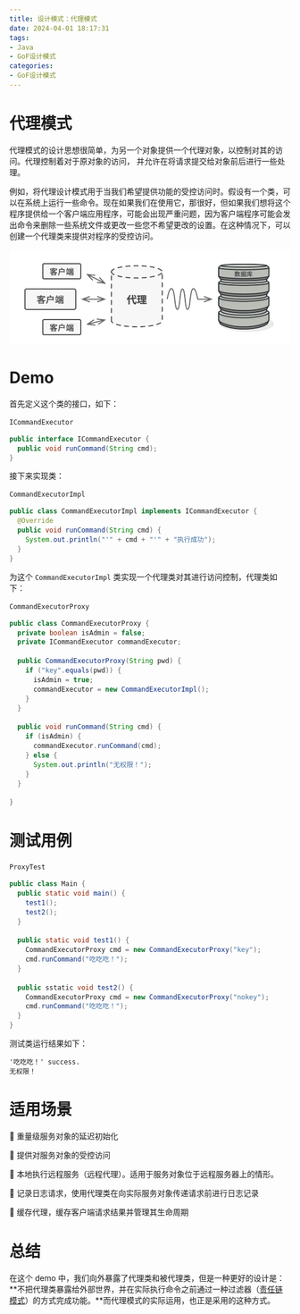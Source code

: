 ```yaml
---
title: 设计模式：代理模式
date: 2024-04-01 18:17:31
tags:
- Java
- GoF设计模式
categories:
- GoF设计模式
---
```


# 代理模式

代理模式的设计思想很简单，为另一个对象提供一个代理对象，以控制对其的访问。代理控制着对于原对象的访问， 并允许在将请求提交给对象前后进行一些处理。

例如，将代理设计模式用于当我们希望提供功能的受控访问时。假设有一个类，可以在系统上运行一些命令。现在如果我们在使用它，那很好，但如果我们想将这个程序提供给一个客户端应用程序，可能会出现严重问题，因为客户端程序可能会发出命令来删除一些系统文件或更改一些您不希望更改的设置。在这种情况下，可以创建一个代理类来提供对程序的受控访问。

![代理模式直观理解图](./设计模式：代理模式/代理模式直观理解图.png)



# Demo

首先定义这个类的接口，如下：

`ICommandExecutor`

``` java
public interface ICommandExecutor {
  public void runCommand(String cmd);
}
```

接下来实现类：

`CommandExecutorImpl`

```java
public class CommandExecutorImpl implements ICommandExecutor {
  @Override
  public void runCommand(String cmd) {
    System.out.println("'" + cmd + "'" + "执行成功");
  }
}
```

为这个 `CommandExecutorImpl` 类实现一个代理类对其进行访问控制，代理类如下：

`CommandExecutorProxy`

``` java
public class CommandExecutorProxy {
  private boolean isAdmin = false;
  private ICommandExecutor commandExecutor;
  
  public CommandExecutorProxy(String pwd) {
    if ("key".equals(pwd)) {
      isAdmin = true;
      commandExecutor = new CommandExecutorImpl();
    }    
  }
  
  public void runCommand(String cmd) {
    if (isAdmin) {
      commandExecutor.runCommand(cmd);
    } else {
      System.out.println("无权限！");
    }
  }
  
}
```



# 测试用例

`ProxyTest`

``` java
public class Main {
  public static void main() {
    test1();
    test2();
  }
  
  public static void test1() {
    CommandExecutorProxy cmd = new CommandExecutorProxy("key");
    cmd.runCommand("吃吃吃！");
  }
  
  public sstatic void test2() {
    CommandExecutorProxy cmd = new CommandExecutorProxy("nokey");
    cmd.runCommand("吃吃吃！");
  }
}
```

测试类运行结果如下：

```
'吃吃吃！' success.
无权限！
```



# 适用场景

🌸 重量级服务对象的延迟初始化

🌸 提供对服务对象的受控访问

🌸 本地执行远程服务（远程代理）。适用于服务对象位于远程服务器上的情形。

🌸 记录日志请求，使用代理类在向实际服务对象传递请求前进行日志记录

🌸 缓存代理，缓存客户端请求结果并管理其生命周期



# 总结

在这个 demo 中，我们向外暴露了代理类和被代理类，但是一种更好的设计是：**不把代理类暴露给外部世界，并在实际执行命令之前通过一种过滤器（[责任链模式](https://why41bg.github.io/blog/%E8%AE%BE%E8%AE%A1%E6%A8%A1%E5%BC%8F%EF%BC%9A%E8%B4%A3%E4%BB%BB%E9%93%BE%E6%A8%A1%E5%BC%8F/)）的方式完成功能。**而代理模式的实际运用，也正是采用的这种方式。

